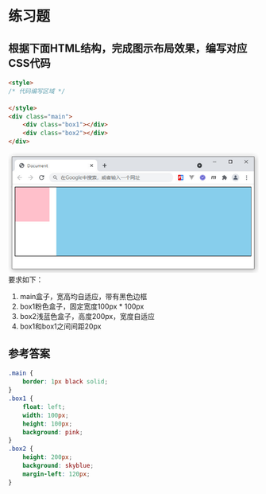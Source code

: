 # 练习题

## 根据下面HTML结构，完成图示布局效果，编写对应CSS代码

```html
<style>
/* 代码编写区域 */

</style>
<div class="main">
    <div class="box1"></div>
    <div class="box2"></div>
</div>


```

![](./img/3_练习_1.jpg)
要求如下：

1. main盒子，宽高均自适应，带有黑色边框
2. box1粉色盒子，固定宽度100px * 100px
3. box2浅蓝色盒子，高度200px，宽度自适应
4. box1和box1之间间距20px

## 参考答案

```css
.main {
    border: 1px black solid;
}
.box1 {
    float: left;
    width: 100px;
    height: 100px;
    background: pink;
}
.box2 {
    height: 200px;
    background: skyblue;
    margin-left: 120px;
}
```
